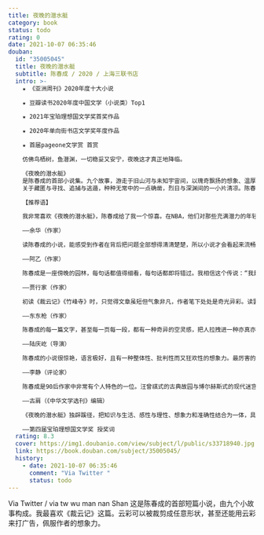 ```yaml
---
title: 夜晚的潜水艇
category: book
status: todo
rating: 0
date: 2021-10-07 06:35:46
douban:
  id: "35005045"
  title: 夜晚的潜水艇
  subtitle: 陈春成 / 2020 / 上海三联书店
  intro: >-
    ★ 《亚洲周刊》2020年度十大小说

    ★ 豆瓣读书2020年度中国文学（小说类）Top1

    ★ 2021年宝珀理想国文学奖首奖作品

    ★ 2020年单向街书店文学奖年度作品

    ★ 首届pageone文学赏 首赏

    仿佛鸟栖树，鱼潜渊，一切稳妥又安宁，夜晚这才真正地降临。

    《夜晚的潜水艇》
    是陈春成的首部小说集。九个故事，游走于旧山河与未知宇宙间，以瑰奇飘扬的想象、温厚清幽的笔法，在现实与幻境间辟开秘密的通道：海底漫游的少年、深山遗落的古碑、弥散入万物的字句、云彩修剪站、铸剑与酿酒、铁幕下的萨克斯、蓝鲸内的演奏厅……
    关于藏匿与寻找、追捕与逃遁，种种无常中的一点确凿，烈日与深渊间的一小片清凉。陈春成的小说世界，是可供藏身的洞窟，悬浮于纸上的宫殿，航向往昔的潜艇。

    【推荐语】

    我非常喜欢《夜晚的潜水艇》，陈春成给了我一个惊喜。在NBA，他们对那些充满潜力的年轻球员有一个形容，天空才是他的极限，这话也可以用在陈春成的身上。他比较厉害的一点是，既飘逸又扎实，想象力非常丰富，写现实的部分又很扎实，转换和衔接都做得非常好，很老练的作品。我觉得他是一个前程无量的作家。

    ——余华（作家）

    读陈春成的小说，能感受到作者在背后把问题全部想得清清楚楚，所以小说才会看起来流畅而有趣。他的语言锤炼已经炉火纯青，不是池中之物。这注定是一位了不起的小说家。

    ——阿乙（作家）

    陈春成是一座傍晚的园林，每句话都值得细看，每句话都即将错过。我相信这个传说：“我是梦中传彩笔，欲书花叶寄朝云”，有一种古老的文字秩序在暗中流传，到他出现时，我才能指给你：快看，就是这个样子。

    ——贾行家（作家）

    初读《裁云记》《竹峰寺》时，只觉得文章虽短但气象非凡，作者笔下处处是奇光异彩。读罢全书，才知道那也只是修竹茂林中隐隐露出的一角飞檐。九篇小说，如九座幽深的宫殿，殿门虚掩，静谧无人，但你侧身进去，缓缓移步，很快就能看到那些足以使人目不暇给的别致格局、精巧构件、璀璨细节。感谢作者以一己之力构筑这些美妙而深邃的宫殿，让我们得以窥见其中那无数动人心魄的奇丽景象。

    ——东东枪（作家）

    陈春成的每一篇文字，甚至每一页每一段，都有一种奇异的空灵感，把人拉拽进一种亦真亦幻的状态里。细致入微的文字后隐藏着很久远的情感，调动出我的记忆与触觉。每一篇看完，总是唏嘘半日。

    ——陆庆屹（导演）

    陈春成的小说很惊艳，语言极好，且有一种整体性、批判性而又狂欢性的想象力。最厉害的是，他能使最荒诞不经的叙述毫不费力地变得可信，这个本事很难。他对自己的生活有尖锐的看法，表达十分华美飞翔。

    ——李静（评论家）

    陈春成是90后作家中非常有个人特色的一位。汪曾祺式的古典故园与博尔赫斯式的现代迷宫拆散重组，变成了他笔下的废园。但只要读完他的作品，又会发现他远比此丰富。他直接越过了写自我的阶段，一出场就以万物为题，在常识之上，就势思接万里。每一篇小说都不尽相同，又在主题上持续变奏。在一个以糙笔写浮心的时代，他反其道而行之，躲在“深山电报站”，以万物为学问，没有功利心地研究又把玩。他笔触老练，用字沉静，想象又纵肆酣快，间杂萌态。浑然一个专心研学又玩心隆盛的老顽童。

    ——古肩（《中华文学选刊》编辑）

    《夜晚的潜水艇》独辟蹊径，把知识与生活、感性与理性、想象力和准确性结合为一体，具有通透缠绵的气质和强烈的幻想性。小说以一种典雅、迷人的语言为我们展现了当代小说的新路径。

    ——第四届宝珀理想国文学奖 授奖词
  rating: 8.3
  cover: https://img1.doubanio.com/view/subject/l/public/s33718940.jpg
  link: https://book.douban.com/subject/35005045/
  history:
    - date: 2021-10-07 06:35:46
      comment: "Via Twitter "
      status: todo
---
```


Via Twitter  / via tw wu man nan Shan 这是陈春成的首部短篇小说，由九个小故事构成。我最喜欢《裁云记》这篇。云彩可以被裁剪成任意形状，甚至还能用云彩来打广告，佩服作者的想象力。